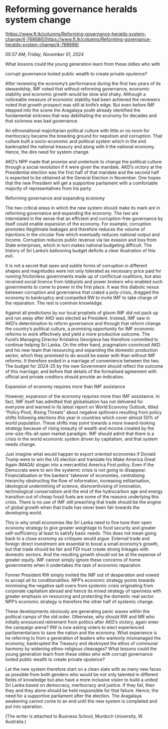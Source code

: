 # Reforming governance heralds system change

[https://www.ft.lk/columns/Reforming-governance-heralds-system-change/4-768686](https://www.ft.lk/columns/Reforming-governance-heralds-system-change/4-768686)

*05:57 AM, Friday, November 01, 2024*

What lessons could the young generation learn from these oldies who with

corrupt governance looted public wealth to create private opulence?

After reviewing the economy’s performance during the first two years of its stewardship, IMF noted that without reforming governance, economic stability and economic growth would be slow and shaky. Although a noticeable measure of economic stability had been achieved the reviewers noted that growth prospect was still at knife’s edge. But even before IMF stepped into the scene the Aragalaya youth already identified the fundamental sickness that was debilitating the economy for decades and that sickness was bad governance.

An ethnonational majoritarian political culture with little or no room for meritocracy became the breeding ground for nepotism and corruption. That culture built a socio-economic and political system which in the end bankrupted the national treasury and along with it the national economy. Hence, the dire need for system change.

AKD’s NPP made that promise and undertook to change the political culture through a social revolution if it were given the mandate. AKD’s victory at the Presidential election was the first half of that mandate and the second half is expected to be obtained at the General Election in November. One hopes that the new President will get a supportive parliament with a comfortable majority of representatives from his party.

Reforming governance and expanding economy

The two critical areas in which the new system should make its mark are in reforming governance and expanding the economy. The two are interrelated in the sense that an efficient and corruption-free governance by itself could enable expansion of the economy. For example, corruption promotes illegitimate leakages and therefore reduces the volume of injections in the circular flow which eventually reduces national output and income. Corruption reduces public revenue via tax evasion and loss from State enterprises, which in turn makes national budgeting difficult. The history of Sri Lanka’s ballooning budget deficits a clear illustration of this evil.

It is not a secret that open and subtle forms of corruption in different shapes and magnitudes were not only tolerated as necessary price paid for running frictionless governments made up of conflictual coalitions, but also received social licence from lobbyists and power brokers who enabled such governments to come to power in the first place. It was this diabolic nexus between corruption and governance that crated a poly-crisis, dragged the economy to bankruptcy and compelled RW to invite IMF to take charge of the reparation. The rest is common knowledge.

Against all predictions by our local prophets of gloom IMF did not pack up and run away after AKD was elected as President. Instead, IMF saw in AKD’s determination to reform governance and through that reform change the country’s political culture, a promising opportunity for IMF economic reforms to work effectively and yield a more productive outcome. The Fund’s Managing Director Kristalina Georgieva has therefore committed to continue helping Sri Lanka. On the other hand, pragmatism convinced AKD and his new team that resourcing and expanding the domestic production sector, which they promised to do would be easier with than without IMF reforms. It therefore ended in a marriage of convenience between the two. The budget for 2024-25 by the new Government should reflect the outcome of this marriage; and before that details of the formalised agreement with official and private creditors should provide an indication.

Expansion of economy requires more than IMF assistance

However, expansion of the economy requires more than IMF assistance. In fact, IMF itself has admitted that globalisation has not delivered for everyone and warned in its latest report on World Economy Outlook, titled “Policy Pivot, Rising Threats” about negative spillovers resulting from policy shifts following elections this year in countries which cover almost 50% of world population. These shifts may point towards a more inward-looking strategy because of rising inequity of wealth and income created by the one-size-fits-all open market paradigm. IMF should admit that there is a crisis in the world economic system driven by capitalism, and that system needs change.

Just imagine what would happen to export oriented economies if Donald Trump were to win the US election and translate his Make America Great Again (MAGA) slogan into a mercantilist America First policy. Even if the Democrats were to win the systemic crisis is not going to disappear. Financialisation or the bankers’ takeover of economies, centralising hierarchy obstructing the flow of information, increasing militarisation, ideological undermining of science, disincentivising of innovation, technological conservatism and the end of the hydrocarbon age and energy transition out of cheap fossil fuels are some of the reasons underlying this crisis. There is no use of IMF still preaching that trade should be the engine of global growth when that trade has never been fair towards the developing world.

This is why small economies like Sri Lanka need to fine tune their open economy strategy to give greater weightage to food security and greater self-sufficiency at least to satisfy basic needs. This does not mean going back to a close economy as critiques would argue. External trade and foreign direct investment are essential to boost a small economy’s growth, but that trade should be fair and FDI must create strong linkages with domestic sectors. And the resulting growth should not be at the expense of greater equity. IMF cannot simply ignore these concerns of home governments when it undertakes the task of economic reparation.

Former President RW simply invited the IMF out of desperation and vowed to accept all its conditionalities. NPP’s economic strategy points towards minimising the negative spill overs from systemic crisis originating from corporate capitalism abroad and hence its mixed strategy of openness with greater emphasis on resourcing and protecting the domestic real sector. NPP’s economic strategy is therefore the other half of systemic change.

These developments obviously are generating panic waves within the political camps of the old order. Otherwise, why should RW and MR who initially announced retirement from politics after AKD’s victory, again enter the campaign arena? RW is now asking voters to elect experienced parliamentarians to save the nation and the economy. What experience is he referring to from a generation of leaders who wantonly mismanaged the economy, bankrupted the Treasury and destroyed the ethos of communal harmony by widening ethno-religious cleavages? What lessons could the young generation learn from these oldies who with corrupt governance looted public wealth to create private opulence?

Let the new system therefore start on a clean slate with as many new faces as possible from both genders who would be not only talented in different fields of knowledge but also have a more inclusive vision to build a united Sri Lanka based on democracy, meritocracy and justice. If they fail, then they and they alone should be held responsible for that failure. Hence, the need for a supportive parliament after the election. The Aragalaya awakening cannot come to an end until the new system is completed and put into operation.

(The writer is attached to Business School, Murdoch University, W. Australia.)

